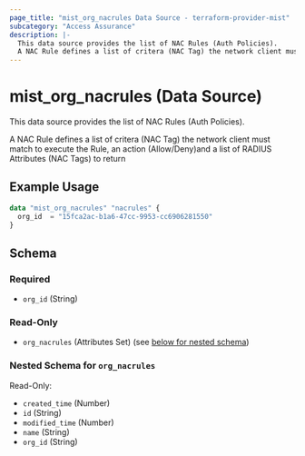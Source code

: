 ```yaml
---
page_title: "mist_org_nacrules Data Source - terraform-provider-mist"
subcategory: "Access Assurance"
description: |-
  This data source provides the list of NAC Rules (Auth Policies).
  A NAC Rule defines a list of critera (NAC Tag) the network client must match to execute the Rule, an action (Allow/Deny)and a list of RADIUS Attributes (NAC Tags) to return
---
```


# mist_org_nacrules (Data Source)

This data source provides the list of NAC Rules (Auth Policies).

A NAC Rule defines a list of critera (NAC Tag) the network client must match to execute the Rule, an action (Allow/Deny)and a list of RADIUS Attributes (NAC Tags) to return


## Example Usage

```terraform
data "mist_org_nacrules" "nacrules" {
  org_id  = "15fca2ac-b1a6-47cc-9953-cc6906281550"
}
```

<!-- schema generated by tfplugindocs -->
## Schema

### Required

- `org_id` (String)

### Read-Only

- `org_nacrules` (Attributes Set) (see [below for nested schema](#nestedatt--org_nacrules))

<a id="nestedatt--org_nacrules"></a>
### Nested Schema for `org_nacrules`

Read-Only:

- `created_time` (Number)
- `id` (String)
- `modified_time` (Number)
- `name` (String)
- `org_id` (String)